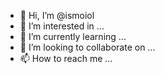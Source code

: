 - 👋 Hi, I’m @ismoiol
- 👀 I’m interested in ...
- 🌱 I’m currently learning ...
- 💞️ I’m looking to collaborate on ...
- 📫 How to reach me ...

<!---
ismoiol/ismoiol is a ✨ special ✨ repository because its `README.md` (this file) appears on your GitHub profile.
You can click the Preview link to take a look at your changes.
--->
